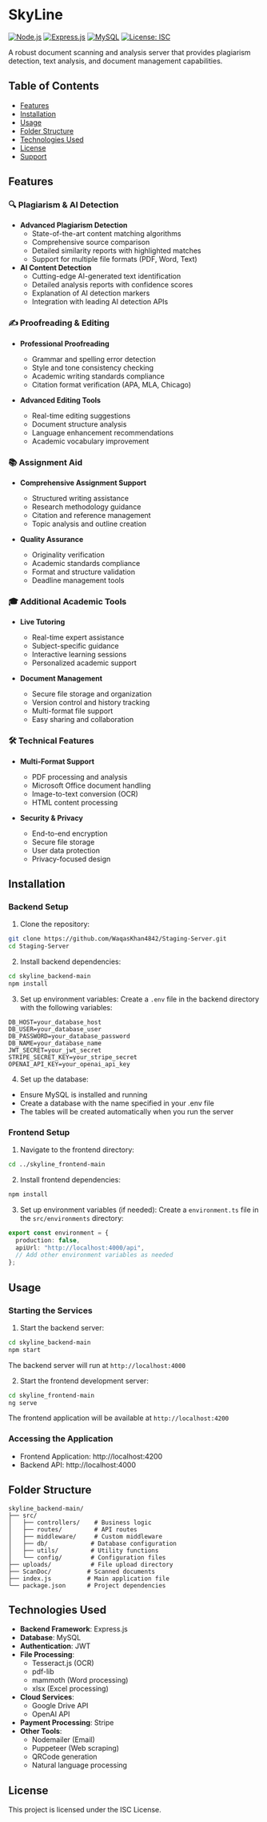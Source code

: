 # SkyLine

[![Node.js](https://img.shields.io/badge/Node.js-v18+-green.svg)](https://nodejs.org/)
[![Express.js](https://img.shields.io/badge/Express.js-v4.19.2-blue.svg)](https://expressjs.com/)
[![MySQL](https://img.shields.io/badge/MySQL-v8+-blue.svg)](https://www.mysql.com/)
[![License: ISC](https://img.shields.io/badge/License-ISC-yellow.svg)](https://opensource.org/licenses/ISC)

A robust document scanning and analysis server that provides plagiarism detection, text analysis, and document management capabilities.

## Table of Contents

- [Features](#features)
- [Installation](#installation)
- [Usage](#usage)
- [Folder Structure](#folder-structure)
- [Technologies Used](#technologies-used)
- [License](#license)
- [Support](#support)

## Features

### 🔍 Plagiarism & AI Detection

- **Advanced Plagiarism Detection**
  - State-of-the-art content matching algorithms
  - Comprehensive source comparison
  - Detailed similarity reports with highlighted matches
  - Support for multiple file formats (PDF, Word, Text)
- **AI Content Detection**
  - Cutting-edge AI-generated text identification
  - Detailed analysis reports with confidence scores
  - Explanation of AI detection markers
  - Integration with leading AI detection APIs

### ✍️ Proofreading & Editing

- **Professional Proofreading**

  - Grammar and spelling error detection
  - Style and tone consistency checking
  - Academic writing standards compliance
  - Citation format verification (APA, MLA, Chicago)

- **Advanced Editing Tools**
  - Real-time editing suggestions
  - Document structure analysis
  - Language enhancement recommendations
  - Academic vocabulary improvement

### 📚 Assignment Aid

- **Comprehensive Assignment Support**

  - Structured writing assistance
  - Research methodology guidance
  - Citation and reference management
  - Topic analysis and outline creation

- **Quality Assurance**
  - Originality verification
  - Academic standards compliance
  - Format and structure validation
  - Deadline management tools

### 🎓 Additional Academic Tools

- **Live Tutoring**

  - Real-time expert assistance
  - Subject-specific guidance
  - Interactive learning sessions
  - Personalized academic support

- **Document Management**
  - Secure file storage and organization
  - Version control and history tracking
  - Multi-format file support
  - Easy sharing and collaboration

### 🛠️ Technical Features

- **Multi-Format Support**

  - PDF processing and analysis
  - Microsoft Office document handling
  - Image-to-text conversion (OCR)
  - HTML content processing

- **Security & Privacy**
  - End-to-end encryption
  - Secure file storage
  - User data protection
  - Privacy-focused design

## Installation

### Backend Setup

1. Clone the repository:

```bash
git clone https://github.com/WaqasKhan4842/Staging-Server.git
cd Staging-Server
```

2. Install backend dependencies:

```bash
cd skyline_backend-main
npm install
```

3. Set up environment variables:
   Create a `.env` file in the backend directory with the following variables:

```env
DB_HOST=your_database_host
DB_USER=your_database_user
DB_PASSWORD=your_database_password
DB_NAME=your_database_name
JWT_SECRET=your_jwt_secret
STRIPE_SECRET_KEY=your_stripe_secret
OPENAI_API_KEY=your_openai_api_key
```

4. Set up the database:

- Ensure MySQL is installed and running
- Create a database with the name specified in your .env file
- The tables will be created automatically when you run the server

### Frontend Setup

1. Navigate to the frontend directory:

```bash
cd ../skyline_frontend-main
```

2. Install frontend dependencies:

```bash
npm install
```

3. Set up environment variables (if needed):
   Create a `environment.ts` file in the `src/environments` directory:

```typescript
export const environment = {
  production: false,
  apiUrl: "http://localhost:4000/api",
  // Add other environment variables as needed
};
```

## Usage

### Starting the Services

1. Start the backend server:

```bash
cd skyline_backend-main
npm start
```

The backend server will run at `http://localhost:4000`

2. Start the frontend development server:

```bash
cd skyline_frontend-main
ng serve
```

The frontend application will be available at `http://localhost:4200`

### Accessing the Application

- Frontend Application: http://localhost:4200
- Backend API: http://localhost:4000

## Folder Structure

```
skyline_backend-main/
├── src/
│   ├── controllers/    # Business logic
│   ├── routes/         # API routes
│   ├── middleware/     # Custom middleware
│   ├── db/            # Database configuration
│   ├── utils/         # Utility functions
│   └── config/        # Configuration files
├── uploads/           # File upload directory
├── ScanDoc/          # Scanned documents
├── index.js          # Main application file
└── package.json      # Project dependencies
```

## Technologies Used

- **Backend Framework**: Express.js
- **Database**: MySQL
- **Authentication**: JWT
- **File Processing**:
  - Tesseract.js (OCR)
  - pdf-lib
  - mammoth (Word processing)
  - xlsx (Excel processing)
- **Cloud Services**:
  - Google Drive API
  - OpenAI API
- **Payment Processing**: Stripe
- **Other Tools**:
  - Nodemailer (Email)
  - Puppeteer (Web scraping)
  - QRCode generation
  - Natural language processing

## License

This project is licensed under the ISC License.
